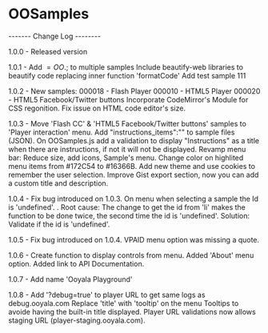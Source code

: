 # OOSamples
------- Change Log --------

1.0.0 - Released version

1.0.1 - Add $=OO.$; to multiple samples
		Include beautify-web libraries to beautify code replacing inner function 'formatCode' 
		Add test sample 111

1.0.2 - New samples: 
			000018 - Flash Player
			000010 - HTML5 Player
			000020 - HTML5 Facebook/Twitter buttons
		Incorporate CodeMirror's Module for CSS regonition.
		Fix issue on HTML code editor's size.

1.0.3 - Move 'Flash CC' & 'HTML5 Facebook/Twitter buttons' samples to 'Player interaction' menu.
		Add "instructions_items":"" to sample files (JSON). On OOSamples.js add a validation to display "Instructions" as a title when there are instructions, if not it will not be displayed.
		Revamp menu bar: Reduce size, add icons, Sample's menu.
		Change color on highlited menu items from #172C54 to #16366B.
		Add new theme and use cookies to remember the user selection.
		Improve Gist export section, now you can add a custom title and description.

1.0.4 - Fix bug introduced on 1.0.3. On menu when selecting a sample the Id is 'undefined'. . Root cause: The change to get the id from 'li' makes the function to be done twice, the second time the id is 'undefined'. Solution: Validate if the id is 'undefined'.

1.0.5 - Fix bug introduced on 1.0.4. VPAID menu option was missing a quote.

1.0.6 - Create function to display controls from menu.
		Added 'About' menu option.
		Added link to API Documentation.

1.0.7 - Add name 'Ooyala Playground'

1.0.8 - Add '?debug=true' to player URL to get same logs as debug.ooyala.com
		Replace 'title' with 'tooltip' on the menu Tooltips to avoide having the built-in title displayed.
		Player URL validations now allows staging URL (player-staging.ooyala.com).